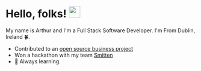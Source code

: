 

# Hello, folks! <img src="https://raw.githubusercontent.com/MartinHeinz/MartinHeinz/master/wave.gif" width="30px">


My name is Arthur and I'm a Full Stack Software Developer. I'm From Dublin, Ireland 🍀.
- Contributed to an [open source business project](https://github.com/Code-Institute-Community/business-analysis-project)
- Won a hackathon with my team [Smitten](https://github.com/alissatroiano/8-your-heart-out)
- 🌱 Always learning.
